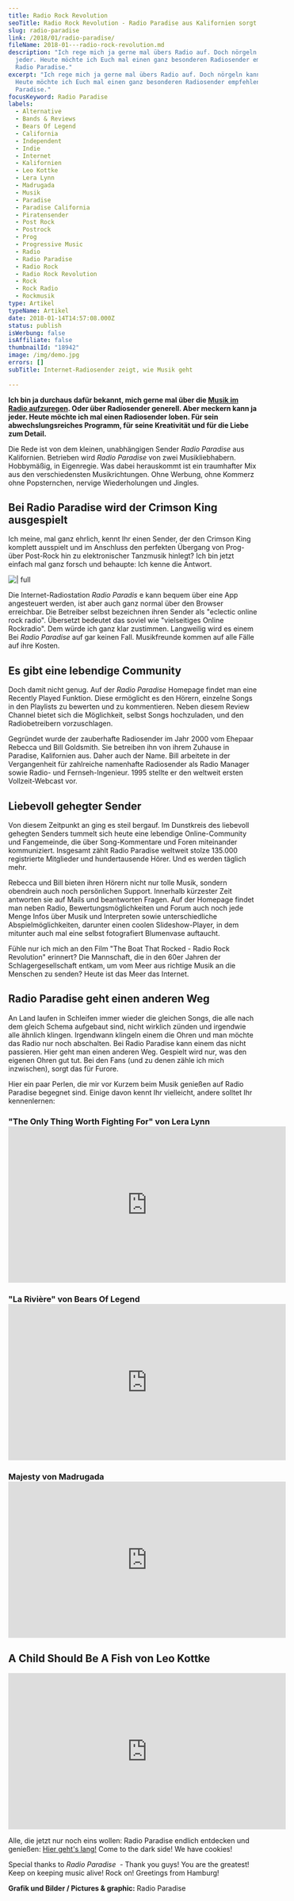 ```yaml
---
title: Radio Rock Revolution
seoTitle: Radio Rock Revolution - Radio Paradise aus Kalifornien sorgt für Furore
slug: radio-paradise
link: /2018/01/radio-paradise/
fileName: 2018-01---radio-rock-revolution.md
description: "Ich rege mich ja gerne mal übers Radio auf. Doch nörgeln kann
  jeder. Heute möchte ich Euch mal einen ganz besonderen Radiosender empfehlen:
  Radio Paradise."
excerpt: "Ich rege mich ja gerne mal übers Radio auf. Doch nörgeln kann jeder.
  Heute möchte ich Euch mal einen ganz besonderen Radiosender empfehlen: Radio
  Paradise."
focusKeyword: Radio Paradise
labels:
  - Alternative
  - Bands & Reviews
  - Bears Of Legend
  - California
  - Independent
  - Indie
  - Internet
  - Kalifornien
  - Leo Kottke
  - Lera Lynn
  - Madrugada
  - Musik
  - Paradise
  - Paradise California
  - Piratensender
  - Post Rock
  - Postrock
  - Prog
  - Progressive Music
  - Radio
  - Radio Paradise
  - Radio Rock
  - Radio Rock Revolution
  - Rock
  - Rock Radio
  - Rockmusik
type: Artikel
typeName: Artikel
date: 2018-01-14T14:57:08.000Z
status: publish
isWerbung: false
isAffiliate: false
thumbnailId: "18942"
image: /img/demo.jpg
errors: []
subTitle: Internet-Radiosender zeigt, wie Musik geht
  
---
```


**Ich bin ja durchaus dafür bekannt, mich gerne mal über die
[Musik im Radio aufzuregen](/2017/12/die-ultimative-songliste-2017-musikalischer-jahresrueckblick/).
Oder über Radiosender generell. Aber meckern kann ja jeder. Heute möchte ich mal
einen Radiosender loben. Für sein abwechslungsreiches Programm, für seine
Kreativität und für die Liebe zum Detail.**

Die Rede ist von dem kleinen, unabhängigen Sender _Radio Paradise_ aus
Kalifornien. Betrieben wird _Radio Paradise_ von zwei Musikliebhabern.
Hobbymäßig, in Eigenregie. Was dabei herauskommt ist ein traumhafter Mix aus den
verschiedensten Musikrichtungen. Ohne Werbung, ohne Kommerz ohne Popsternchen,
nervige Wiederholungen und Jingles.

## Bei Radio Paradise wird der Crimson King ausgespielt

Ich meine, mal ganz ehrlich, kennt Ihr einen Sender, der den Crimson King
komplett ausspielt und im Anschluss den perfekten Übergang von Prog- über
Post-Rock hin zu elektronischer Tanzmusik hinlegt? Ich bin jetzt einfach mal
ganz forsch und behaupte: Ich kenne die Antwort.

![ | full](http://cardamonchai.com/wp-content/uploads/2018/01/Radio-Paradise1.png)

Die Internet-Radiostation _Radio Paradis_ e kann bequem über eine App
angesteuert werden, ist aber auch ganz normal über den Browser erreichbar. Die
Betreiber selbst bezeichnen ihren Sender als "eclectic online rock radio".
Übersetzt bedeutet das soviel wie "vielseitiges Online Rockradio". Dem würde ich
ganz klar zustimmen. Langweilig wird es einem Bei _Radio Paradise_ auf gar
keinen Fall. Musikfreunde kommen auf alle Fälle auf ihre Kosten.

## Es gibt eine lebendige Community

Doch damit nicht genug. Auf der _Radio Paradise_ Homepage findet man eine
Recently Played Funktion. Diese ermöglicht es den Hörern, einzelne Songs in den
Playlists zu bewerten und zu kommentieren. Neben diesem Review Channel bietet
sich die Möglichkeit, selbst Songs hochzuladen, und den Radiobetreibern
vorzuschlagen.

Gegründet wurde der zauberhafte Radiosender im Jahr 2000 vom Ehepaar Rebecca und
Bill Goldsmith. Sie betreiben ihn von ihrem Zuhause in Paradise, Kalifornien
aus. Daher auch der Name. Bill arbeitete in der Vergangenheit für zahlreiche
namenhafte Radiosender als Radio Manager sowie Radio- und Fernseh-Ingenieur.
1995 stellte er den weltweit ersten Vollzeit-Webcast vor.

## Liebevoll gehegter Sender

Von diesem Zeitpunkt an ging es steil bergauf. Im Dunstkreis des liebevoll
gehegten Senders tummelt sich heute eine lebendige Online-Community und
Fangemeinde, die über Song-Kommentare und Foren miteinander kommuniziert.
Insgesamt zählt Radio Paradise weltweit stolze 135.000 registrierte Mitglieder
und hundertausende Hörer. Und es werden täglich mehr.

Rebecca und Bill bieten ihren Hörern nicht nur tolle Musik, sondern obendrein
auch noch persönlichen Support. Innerhalb kürzester Zeit antworten sie auf Mails
und beantworten Fragen. Auf der Homepage findet man neben Radio,
Bewertungsmöglichkeiten und Forum auch noch jede Menge Infos über Musik und
Interpreten sowie unterschiedliche Abspielmöglichkeiten, darunter einen coolen
Slideshow-Player, in dem mitunter auch mal eine selbst fotografiert Blumenvase
auftaucht.

Fühle nur ich mich an den Film "The Boat That Rocked - Radio Rock Revolution"
erinnert? Die Mannschaft, die in den 60er Jahren der Schlagergesellschaft
entkam, um vom Meer aus richtige Musik an die Menschen zu senden? Heute ist das
Meer das Internet.

## Radio Paradise geht einen anderen Weg

An Land laufen in Schleifen immer wieder die gleichen Songs, die alle nach dem
gleich Schema aufgebaut sind, nicht wirklich zünden und irgendwie alle ähnlich
klingen. Irgendwann klingeln einem die Ohren und man möchte das Radio nur noch
abschalten. Bei Radio Paradise kann einem das nicht passieren. Hier geht man
einen anderen Weg. Gespielt wird nur, was den eigenen Ohren gut tut. Bei den
Fans (und zu denen zähle ich mich inzwischen), sorgt das für Furore.

Hier ein paar Perlen, die mir vor Kurzem beim Musik genießen auf Radio Paradise
begegnet sind. Einige davon kennt Ihr vielleicht, andere solltet Ihr
kennenlernen:

<h3>"The Only Thing Worth Fighting For" von Lera Lynn
<iframe src="https://www.youtube.com/embed/Rh44ml8f17g" width="560" height="315" frameborder="0" allowfullscreen="allowfullscreen"></iframe></h3>

<h3>"La Rivière" von Bears Of Legend
<iframe src="https://www.youtube.com/embed/Xe8XXvwdwT0" width="560" height="315" frameborder="0" allowfullscreen="allowfullscreen"></iframe></h3>

<h3>Majesty von Madrugada
<iframe src="https://www.youtube.com/embed/LE9AuZ35_AY" width="560" height="315" frameborder="0" allowfullscreen="allowfullscreen"></iframe></h3>

## A Child Should Be A Fish von Leo Kottke

<iframe src="https://www.youtube.com/embed/065jN27sFWk" width="560" height="315" frameborder="0" allowfullscreen="allowfullscreen"></iframe>

Alle, die jetzt nur noch eins wollen: Radio Paradise endlich entdecken und
genießen: [Hier geht's lang!](https://www.radioparadise.com/rp_2.php?#) Come to
the dark side! We have cookies!

Special thanks to _Radio Paradise_  - Thank you guys! You are the greatest! Keep
on keeping music alive! Rock on! Greetings from Hamburg!

**Grafik und Bilder / Pictures &amp; graphic:** Radio Paradise

  